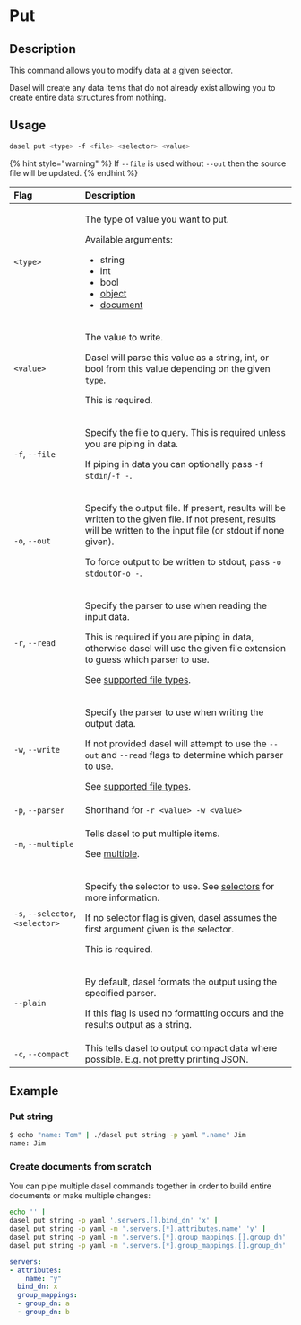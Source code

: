 # Put

## Description

This command allows you to modify data at a given selector.

Dasel will create any data items that do not already exist allowing you to create entire data structures from nothing.

## Usage

```bash
dasel put <type> -f <file> <selector> <value>
```

{% hint style="warning" %}
If `--file` is used without `--out` then the source file will be updated.
{% endhint %}

<table>
  <thead>
    <tr>
      <th style="text-align:left">Flag</th>
      <th style="text-align:left">Description</th>
    </tr>
  </thead>
  <tbody>
    <tr>
      <td style="text-align:left"><code>&lt;type&gt;</code>
      </td>
      <td style="text-align:left">
        <p>The type of value you want to put.</p>
        <p>Available arguments:</p>
        <ul>
          <li>string</li>
          <li>int</li>
          <li>bool</li>
          <li><a href="put-object.md">object</a>
          </li>
          <li><a href="put-document.md">document</a>
          </li>
        </ul>
      </td>
    </tr>
    <tr>
      <td style="text-align:left"><code>&lt;value&gt;</code>
      </td>
      <td style="text-align:left">
        <p>The value to write.</p>
        <p>Dasel will parse this value as a string, int, or bool from this value
          depending on the given <code>type</code>.</p>
        <p>This is required.</p>
      </td>
    </tr>
    <tr>
      <td style="text-align:left"><code>-f</code>, <code>--file</code>
      </td>
      <td style="text-align:left">
        <p>Specify the file to query. This is required unless you are piping in data.</p>
        <p>If piping in data you can optionally pass <code>-f stdin</code>/<code>-f -</code>.</p>
      </td>
    </tr>
    <tr>
      <td style="text-align:left"><code>-o</code>, <code>--out</code>
      </td>
      <td style="text-align:left">
        <p>Specify the output file. If present, results will be written to the given
          file. If not present, results will be written to the input file (or stdout
          if none given).</p>
        <p>To force output to be written to stdout, pass <code>-o stdout</code>or<code>-o -</code>.</p>
      </td>
    </tr>
    <tr>
      <td style="text-align:left"><code>-r</code>, <code>--read</code>
      </td>
      <td style="text-align:left">
        <p>Specify the parser to use when reading the input data.</p>
        <p>This is required if you are piping in data, otherwise dasel will use the
          given file extension to guess which parser to use.</p>
        <p>See <a href="supported-file-types.md">supported file types</a>.</p>
      </td>
    </tr>
    <tr>
      <td style="text-align:left"><code>-w</code>, <code>--write</code>
      </td>
      <td style="text-align:left">
        <p>Specify the parser to use when writing the output data.</p>
        <p>If not provided dasel will attempt to use the <code>--out</code> and <code>--read</code> flags
          to determine which parser to use.</p>
        <p>See <a href="supported-file-types.md">supported file types</a>.</p>
      </td>
    </tr>
    <tr>
      <td style="text-align:left"><code>-p</code>, <code>--parser</code>
      </td>
      <td style="text-align:left">Shorthand for <code>-r &lt;value&gt; -w &lt;value&gt;</code>
      </td>
    </tr>
    <tr>
      <td style="text-align:left"><code>-m</code>, <code>--multiple</code>
      </td>
      <td style="text-align:left">
        <p>Tells dasel to put multiple items.</p>
        <p>See <a href="flags/multiple.md">multiple</a>.</p>
      </td>
    </tr>
    <tr>
      <td style="text-align:left"><code>-s</code>, <code>--selector</code>, <code>&lt;selector&gt;</code>
      </td>
      <td style="text-align:left">
        <p>Specify the selector to use. See <a href="../selectors/introduction.md">selectors</a> for
          more information.</p>
        <p>If no selector flag is given, dasel assumes the first argument given is
          the selector.</p>
        <p>This is required.</p>
      </td>
    </tr>
    <tr>
      <td style="text-align:left"><code>--plain</code>
      </td>
      <td style="text-align:left">
        <p>By default, dasel formats the output using the specified parser.</p>
        <p>If this flag is used no formatting occurs and the results output as a
          string.</p>
      </td>
    </tr>
    <tr>
      <td style="text-align:left"><code>-c</code>, <code>--compact</code>
      </td>
      <td style="text-align:left">This tells dasel to output compact data where possible. E.g. not pretty
        printing JSON.</td>
    </tr>
  </tbody>
</table>

## Example

### Put string

```bash
$ echo "name: Tom" | ./dasel put string -p yaml ".name" Jim
name: Jim
```

### Create documents from scratch

You can pipe multiple dasel commands together in order to build entire documents or make multiple changes:

```bash
echo '' |
dasel put string -p yaml '.servers.[].bind_dn' 'x' |
dasel put string -p yaml -m '.servers.[*].attributes.name' 'y' |
dasel put string -p yaml -m '.servers.[*].group_mappings.[].group_dn' 'a' |
dasel put string -p yaml -m '.servers.[*].group_mappings.[].group_dn' 'b'
```

```yaml
servers:
- attributes:
    name: "y"
  bind_dn: x
  group_mappings:
  - group_dn: a
  - group_dn: b
```

